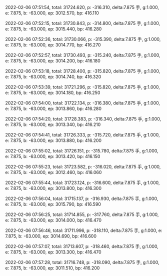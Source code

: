 2022-02-06 07:51:54, total: 31724.620, p: -316.310, delta:7.875 手, g:1.000, e: 7.875, b: -63.000, ep: 3012.570, bp: 416.110

2022-02-06 07:52:15, total: 31730.843, p: -314.800, delta:7.875 手, g:1.000, e: 7.875, b: -63.000, ep: 3015.440, bp: 416.280

2022-02-06 07:52:36, total: 31730.066, p: -315.390, delta:7.875 手, g:1.000, e: 7.875, b: -63.000, ep: 3014.770, bp: 416.270

2022-02-06 07:52:57, total: 31730.493, p: -315.240, delta:7.875 手, g:1.000, e: 7.875, b: -63.000, ep: 3014.200, bp: 416.180

2022-02-06 07:53:18, total: 31728.400, p: -315.820, delta:7.875 手, g:1.000, e: 7.875, b: -63.000, ep: 3014.740, bp: 416.320

2022-02-06 07:53:39, total: 31721.296, p: -315.820, delta:7.875 手, g:1.000, e: 7.875, b: -63.000, ep: 3014.180, bp: 416.250

2022-02-06 07:54:00, total: 31722.134, p: -316.380, delta:7.875 手, g:1.000, e: 7.875, b: -63.000, ep: 3013.860, bp: 416.280

2022-02-06 07:54:20, total: 31728.383, p: -316.340, delta:7.875 手, g:1.000, e: 7.875, b: -63.000, ep: 3013.340, bp: 416.210

2022-02-06 07:54:41, total: 31726.333, p: -315.720, delta:7.875 手, g:1.000, e: 7.875, b: -63.000, ep: 3013.880, bp: 416.200

2022-02-06 07:55:02, total: 31726.151, p: -315.780, delta:7.875 手, g:1.000, e: 7.875, b: -63.000, ep: 3013.420, bp: 416.150

2022-02-06 07:55:23, total: 31723.582, p: -316.020, delta:7.875 手, g:1.000, e: 7.875, b: -63.000, ep: 3012.460, bp: 416.060

2022-02-06 07:55:44, total: 31723.124, p: -316.600, delta:7.875 手, g:1.000, e: 7.875, b: -63.000, ep: 3013.800, bp: 416.300

2022-02-06 07:56:04, total: 31715.137, p: -316.930, delta:7.875 手, g:1.000, e: 7.875, b: -63.000, ep: 3015.790, bp: 416.590

2022-02-06 07:56:25, total: 31714.855, p: -317.760, delta:7.875 手, g:1.000, e: 7.875, b: -63.000, ep: 3014.000, bp: 416.470

2022-02-06 07:56:46, total: 31711.996, p: -318.110, delta:7.875 手, g:1.000, e: 7.875, b: -63.000, ep: 3014.690, bp: 416.600

2022-02-06 07:57:07, total: 31713.607, p: -318.460, delta:7.875 手, g:1.000, e: 7.875, b: -63.000, ep: 3013.300, bp: 416.470

2022-02-06 07:57:28, total: 31716.748, p: -318.090, delta:7.875 手, g:1.000, e: 7.875, b: -63.000, ep: 3011.510, bp: 416.200